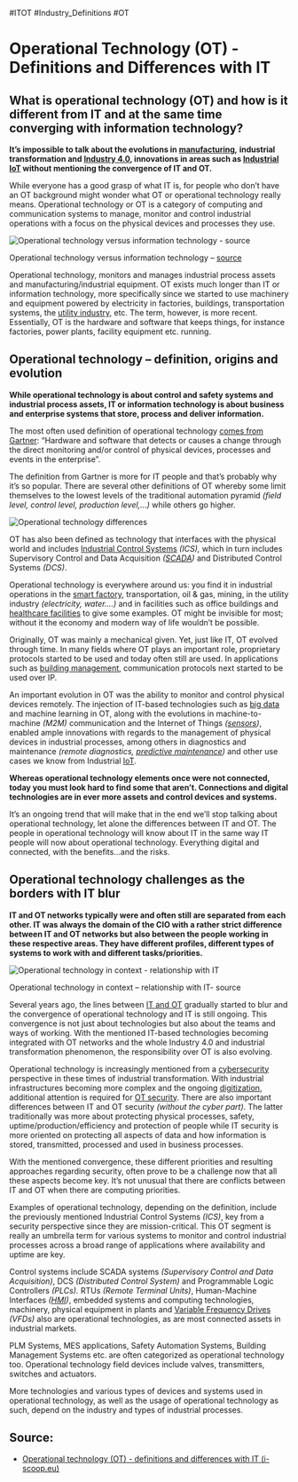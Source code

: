  #ITOT #Industry_Definitions  #OT
# Operational Technology (OT) - Definitions and Differences with IT
## What is operational technology (OT) and how is it different from IT and at the same time converging with information technology?

**It’s impossible to talk about the evolutions in [manufacturing](https://www.i-scoop.eu/industry-4-0/manufacturing-sector-manufacturing-technology-evolutions/)_,_ industrial transformation and [Industry 4.0](https://www.i-scoop.eu/industry-4-0/), innovations in areas such as [Industrial IoT](https://www.i-scoop.eu/internet-of-things-guide/industrial-internet-things-iiot-saving-costs-innovation/industrial-internet-things-iiot/) without mentioning the convergence of IT and OT.**

While everyone has a good grasp of what IT is, for people who don’t have an OT background might wonder what OT or operational technology really means. Operational technology or OT is a category of computing and communication systems to manage, monitor and control industrial operations with a focus on the physical devices and processes they use.

 ![Operational technology versus information technology - source](https://www.i-scoop.eu/wp-content/uploads/2019/09/Operational-technology-versus-information-technology-source.jpg)

Operational technology versus information technology – [source](https://cio.economictimes.indiatimes.com/news/digital-security/convergence-of-it-ot-a-new-business-imperative-to-fortify-information-security/53374920?redirect=1)

Operational technology, monitors and manages industrial process assets and manufacturing/industrial equipment. OT exists much longer than IT or information technology, more specifically since we started to use machinery and equipment powered by electricity in factories, buildings, transportation systems, the [utility industry](https://www.i-scoop.eu/digital-transformation/digital-transformation-focus-on-the-utilities-industry/), etc. The term, however, is more recent. Essentially, OT is the hardware and software that keeps things, for instance factories, power plants, facility equipment etc. running.

## Operational technology – definition, origins and evolution

**While operational technology is about control and safety systems and industrial process assets, IT or information technology is about business and enterprise systems that store, process and deliver information.**

The most often used definition of operational technology [comes from Gartner](https://www.gartner.com/it-glossary/operational-technology-ot/): “Hardware and software that detects or causes a change through the direct monitoring and/or control of physical devices, processes and events in the enterprise”.

The definition from Gartner is more for IT people and that’s probably why it’s so popular. There are several other definitions of OT whereby some limit themselves to the lowest levels of the traditional automation pyramid _(field level, control level, production level,…)_ while others go higher.

 ![Operational technology differences](https://www.i-scoop.eu/wp-content/uploads/2019/09/Operational-technology-differences.jpg)

OT has also been defined as technology that interfaces with the physical world and includes [Industrial Control Systems](https://www.i-scoop.eu/utility-industrial-control-systems-utility-ics-security-weaknesses/) _(ICS),_ which in turn includes Supervisory Control and Data Acquisition _([SCADA](https://www.i-scoop.eu/industry-4-0/scada-supervisory-control-data-acquisition/))_ and Distributed Control Systems _(DCS)_.

Operational technology is everywhere around us: you find it in industrial operations in the [smart factory](https://www.i-scoop.eu/industry-4-0/smart-factory-security/), transportation, oil & gas, mining, in the utility industry _(electricity, water….)_ and in facilities such as office buildings and [healthcare facilities](https://www.i-scoop.eu/collaboration-iot-ai-the-future-healthcare-facilities/) to give some examples. OT might be invisible for most; without it the economy and modern way of life wouldn’t be possible.

Originally, OT was mainly a mechanical given. Yet, just like IT, OT evolved through time. In many fields where OT plays an important role, proprietary protocols started to be used and today often still are used. In applications such as [building management](https://www.i-scoop.eu/building-management-building-management-systems-bms/), communication protocols next started to be used over IP.

An important evolution in OT was the ability to monitor and control physical devices remotely. The injection of IT-based technologies such as [big data](https://www.i-scoop.eu/big-data-action-value-context/) and machine learning in OT, along with the evolutions in machine-to-machine _(M2M)_ communication and the Internet of Things _([sensors](https://www.i-scoop.eu/smart-sensors/))_, enabled ample innovations with regards to the management of physical devices in industrial processes, among others in diagnostics and maintenance _(remote diagnostics, [predictive maintenance](https://www.i-scoop.eu/predictive-maintenance-pdm/))_ and other use cases we know from Industrial [IoT](https://www.i-scoop.eu/internet-of-things-guide/).

**Whereas operational technology elements once were not connected, today you must look hard to find some that aren’t. Connections and digital technologies are in ever more assets and control devices and systems.**

It’s an ongoing trend that will make that in the end we’ll stop talking about operational technology, let alone the differences between IT and OT. The people in operational technology will know about IT in the same way IT people will now about operational technology. Everything digital and connected, with the benefits…and the risks.

## Operational technology challenges as the borders with IT blur

**IT and OT networks typically were and often still are separated from each other. IT was always the domain of the CIO with a rather strict difference between IT and OT networks but also between the people working in these respective areas. They have different profiles, different types of systems to work with and different tasks/priorities.**

 ![Operational technology in context - relationship with IT](https://www.i-scoop.eu/wp-content/uploads/2017/11/Bridging-corporate-IT-and-the-world-of-OT-and-engineering-via-operational-excellence-source.jpg)

Operational technology in context – relationship with IT- source

Several years ago, the lines between [IT and OT](https://www.i-scoop.eu/internet-of-things-guide/industrial-internet-things-it-ot/) gradually started to blur and the convergence of operational technology and IT is still ongoing. This convergence is not just about technologies but also about the teams and ways of working. With the mentioned IT-based technologies becoming integrated with OT networks and the whole Industry 4.0 and industrial transformation phenomenon, the responsibility over OT is also evolving.

Operational technology is increasingly mentioned from a [cybersecurity](https://www.i-scoop.eu/cybersecurity/) perspective in these times of industrial transformation. With industrial infrastructures becoming more complex and the ongoing [digitization](https://www.i-scoop.eu/digitization-digitalization-digital-transformation-disruption/), additional attention is required for [OT security](https://www.i-scoop.eu/cybersecurity/ot-cybersecurity-2022/). There are also important differences between IT and OT security _(without the cyber part)_. The latter traditionally was more about protecting physical processes, safety, uptime/production/efficiency and protection of people while IT security is more oriented on protecting all aspects of data and how information is stored, transmitted, processed and used in business processes.

With the mentioned convergence, these different priorities and resulting approaches regarding security, often prove to be a challenge now that all these aspects become key. It’s not unusual that there are conflicts between IT and OT when there are computing priorities.

Examples of operational technology, depending on the definition, include the previously mentioned Industrial Control Systems _(ICS)_, key from a security perspective since they are mission-critical. This OT segment is really an umbrella term for various systems to monitor and control industrial processes across a broad range of applications where availability and uptime are key.

Control systems include SCADA systems _(Supervisory Control and Data Acquisition)_, DCS _(Distributed Control System)_ and Programmable Logic Controllers _(PLCs)._ RTUs _(Remote Terminal Units)_, Human-Machine Interfaces _([HMI](https://www.i-scoop.eu/industry-4-0/hmi-scada-software/))_, embedded systems and computing technologies, machinery, physical equipment in plants and [Variable Frequency Drives](https://www.i-scoop.eu/electrical-harmonics-mitigation-vfd-variable-frequency-drives/) _(VFDs)_ also are operational technologies, as are most connected assets in industrial markets.

PLM Systems, MES applications, Safety Automation Systems, Building Management Systems etc. are often categorized as operational technology too. Operational technology field devices include valves, transmitters, switches and actuators.

More technologies and various types of devices and systems used in operational technology, as well as the usage of operational technology as such, depend on the industry and types of industrial processes.

## Source:
- [Operational technology (OT) - definitions and differences with IT (i-scoop.eu)](https://www.i-scoop.eu/industry-4-0/operational-technology-ot/)